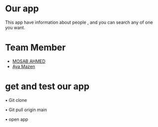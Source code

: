 # Our app
This app have information about people , 
and you can search any of one you want.
# Team Member
* [MOSAB AHMED](https://github.com/Mosab-Ahmed)
* [Aya Mazen](https://github.com/Aya74)
# get and test our app
•   Git clone

•   Git pull origin main

•   open app
